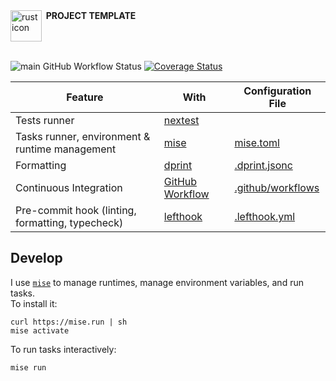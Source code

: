 <div style='display: flex'>
  <img alt='rust icon' width='50' src='https://cdn.jsdelivr.net/gh/devicons/devicon@latest/icons/rust/rust-original.svg'/>
  <span style='font-weight: bold'>&nbsp;&nbsp<strong>PROJECT TEMPLATE</strong></span>
</div>
<br/>

![main GitHub Workflow Status](https://img.shields.io/github/actions/workflow/status/sripwoud/rust-template/pr.yml?branch=main&label=main)
[![Coverage Status](https://coveralls.io/repos/github/sripwoud/rust-template/badge.svg?branch=main)](https://coveralls.io/github/sripwoud/rust-template?branch=main)

| Feature                                          | With                                                                  | Configuration File                       |
| ------------------------------------------------ | --------------------------------------------------------------------- | ---------------------------------------- |
| Tests runner                                     | [nextest](https://nexte.st/)                                          |                                          |
| Tasks runner, environment & runtime management   | [mise](https://mise.dev/)                                             | [mise.toml](./mise.toml)                 |
| Formatting                                       | [dprint](https://dprint.dev/)                                         | [.dprint.jsonc](./.biome.json)           |
| Continuous Integration                           | [GitHub Workflow](https://docs.github.com/en/actions/using-workflows) | [.github/workflows](./.github/workflows) |
| Pre-commit hook (linting, formatting, typecheck) | [lefthook](https://github.com/evilmartians/lefthook/)                 | [.lefthook.yml](./.lefthook.yml)         |

## Develop

I use [`mise`](https://mise.jdx.dev) to manage runtimes, manage environment variables, and run tasks.\
To install it:

```commandline
curl https://mise.run | sh
mise activate
```

To run tasks interactively:

```commandline
mise run
```
